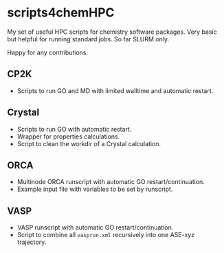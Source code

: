 # scripts4chemHPC
My set of useful HPC scripts for chemistry software packages. Very basic but helpful for running standard jobs. So far SLURM only.

Happy for any contributions.

## CP2K

* Scripts to run GO and MD with limited walltime and automatic restart.

## Crystal

* Scripts to run GO with automatic restart.
* Wrapper for properties calculations.
* Script to clean the workdir of a Crystal calculation.

## ORCA

* Multinode ORCA runscript with automatic GO restart/continuation.
* Example input file with variables to be set by runscript.

## VASP

* VASP runscript with automatic GO restart/continuation.
* Script to combine all `vasprun.xml` recursively into one ASE-xyz trajectory.
